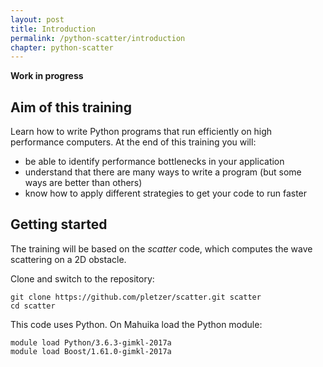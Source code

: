 ```yaml
---
layout: post
title: Introduction
permalink: /python-scatter/introduction
chapter: python-scatter
---
```


**Work in progress**

## Aim of this training

Learn how to write Python programs that run efficiently on high performance computers. At the end of this training you will:

 * be able to identify performance bottlenecks in your application
 * understand that there are many ways to write a program (but some ways are better than others)
 * know how to apply different strategies to get your code to run faster


## Getting started

The training will be based on the *scatter* code, which computes the wave scattering on a 2D obstacle.

Clone and switch to the repository:

```
git clone https://github.com/pletzer/scatter.git scatter
cd scatter
```

This code uses Python. On Mahuika load the Python module:

```
module load Python/3.6.3-gimkl-2017a
module load Boost/1.61.0-gimkl-2017a
```
